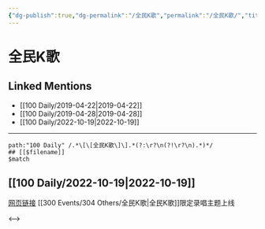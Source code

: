 ```yaml
---
{"dg-publish":true,"dg-permalink":"/全民K歌","permalink":"/全民K歌/","title":"全民K歌","tags":[null],"created":"2022-11-09T02:26:34.000+08:00","updated":"2023-01-04T13:58:51.995+08:00"}
---
```


# 全民K歌

## Linked Mentions
- [[100 Daily/2019-04-22\|2019-04-22]]
- [[100 Daily/2019-04-28\|2019-04-28]]
- [[100 Daily/2022-10-19\|2022-10-19]]


---

```expander
path:"100 Daily" /.*\[\[全民K歌\]\].*(?:\r?\n(?!\r?\n).*)*/
## [[$filename]]
$match
```
## [[100 Daily/2022-10-19\|2022-10-19]]
[网页链接](https://weibo.cn/sinaurl?u=https%3A%2F%2Fstatic-g7.kg.qq.com%2Fgtimg%2Fmusic%2Fcommon%2Fupload%2Fkgvisual%2FZY8-ij46B%2Findex.html) [[300 Events/304 Others/全民K歌\|全民K歌]]限定录唱主题上线

<-->
